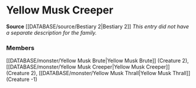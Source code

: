 ﻿---
creature_family: Yellow Musk Creeper
id: '162'
name: Yellow Musk Creeper
rarity: Common
rus_type_level: null
source: '[[DATABASE/source/Bestiary 2|Bestiary 2]]'
trait: null
type: Creature Family

---
# Yellow Musk Creeper

**Source** [[DATABASE/source/Bestiary 2|Bestiary 2]] 
_This entry did not have a separate description for the family._

### Members

[[DATABASE/monster/Yellow Musk Brute|Yellow Musk Brute]] (Creature 2), [[DATABASE/monster/Yellow Musk Creeper|Yellow Musk Creeper]] (Creature 2), [[DATABASE/monster/Yellow Musk Thrall|Yellow Musk Thrall]] (Creature -1)